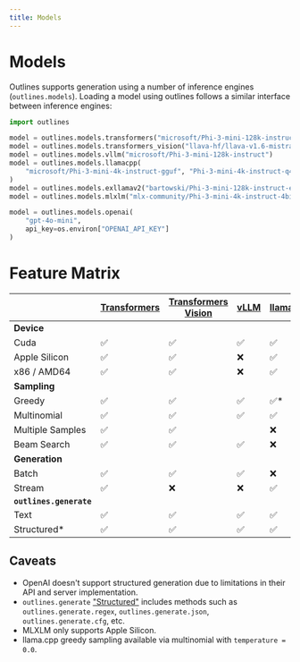 ```yaml
---
title: Models
---
```


# Models

Outlines supports generation using a number of inference engines (`outlines.models`). Loading a model using outlines follows a similar interface between inference engines:

```python
import outlines

model = outlines.models.transformers("microsoft/Phi-3-mini-128k-instruct")
model = outlines.models.transformers_vision("llava-hf/llava-v1.6-mistral-7b-hf")
model = outlines.models.vllm("microsoft/Phi-3-mini-128k-instruct")
model = outlines.models.llamacpp(
    "microsoft/Phi-3-mini-4k-instruct-gguf", "Phi-3-mini-4k-instruct-q4.gguf"
)
model = outlines.models.exllamav2("bartowski/Phi-3-mini-128k-instruct-exl2")
model = outlines.models.mlxlm("mlx-community/Phi-3-mini-4k-instruct-4bit")

model = outlines.models.openai(
    "gpt-4o-mini",
    api_key=os.environ["OPENAI_API_KEY"]
)
```


# Feature Matrix
|                   | [Transformers](transformers.md) | [Transformers Vision](transformers_vision.md) | [vLLM](vllm.md) | [llama.cpp](llamacpp.md) | [ExLlamaV2](exllamav2.md) | [MLXLM](mlxlm.md) | [OpenAI](openai.md)* |
|-------------------|--------------|---------------------|------|-----------|-----------|-------|---------|
| **Device**        |              |                     |      |           |           |       |         |
| Cuda              | ✅           | ✅                  | ✅   | ✅        | ✅        | ❌    | N/A     |
| Apple Silicon     | ✅           | ✅                  | ❌   | ✅        | ✅        | ✅    | N/A     |
| x86 / AMD64       | ✅           | ✅                  | ❌   | ✅        | ✅        | ❌    | N/A     |
| **Sampling**      |              |                     |      |           |           |       |         |
| Greedy            | ✅           | ✅                  | ✅   | ✅*       | ✅        | ✅    | ❌      |
| Multinomial       | ✅           | ✅                  | ✅   | ✅        | ✅        | ✅    | ✅      |
| Multiple Samples  | ✅           | ✅                  |      | ❌        |           | ❌    | ✅      |
| Beam Search       | ✅           | ✅                  | ✅   | ❌        | ✅        | ❌    | ❌      |
| **Generation**    |              |                     |      |           |           |       |         |
| Batch             | ✅           | ✅                  | ✅   | ❌        | ?         | ❌    | ❌      |
| Stream            | ✅           | ❌                  | ❌   | ✅        | ?         | ✅    | ❌      |
| **`outlines.generate`** |        |                     |      |           |           |       |         |
| Text              | ✅           | ✅                  | ✅   | ✅        | ✅        | ✅    | ✅      |
| Structured*       | ✅           | ✅                  | ✅   | ✅        | ✅        | ✅    | ❌      |


## Caveats

- OpenAI doesn't support structured generation due to limitations in their API and server implementation.
- `outlines.generate` ["Structured"](../generation/generation.md) includes methods such as `outlines.generate.regex`, `outlines.generate.json`, `outlines.generate.cfg`, etc.
- MLXLM only supports Apple Silicon.
- llama.cpp greedy sampling available via multinomial with `temperature = 0.0`.
